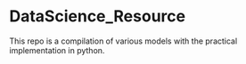 # DataScience_Resource
This repo is a compilation of various models with the practical implementation in python.
